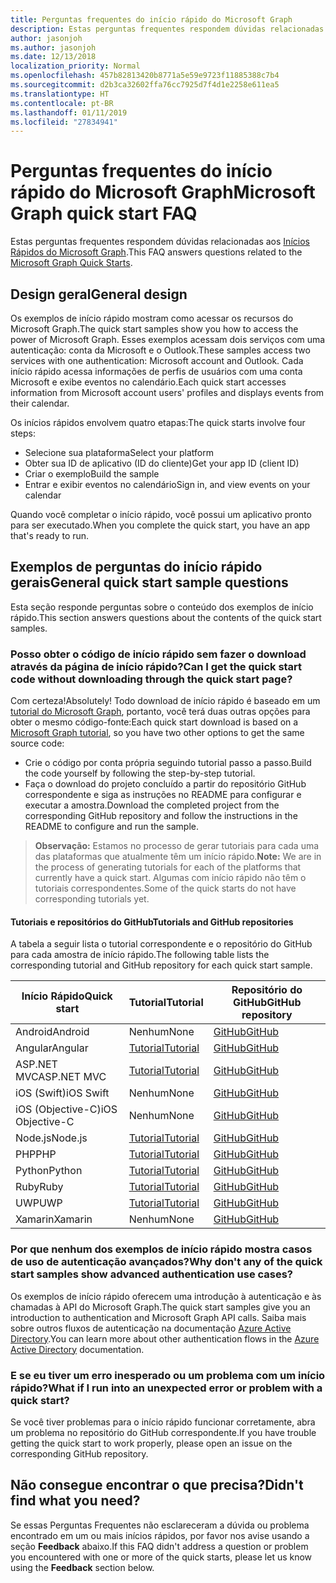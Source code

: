 ```yaml
---
title: Perguntas frequentes do início rápido do Microsoft Graph
description: Estas perguntas frequentes respondem dúvidas relacionadas aos Inícios Rápidos do Microsoft Graph.
author: jasonjoh
ms.author: jasonjoh
ms.date: 12/13/2018
localization_priority: Normal
ms.openlocfilehash: 457b82813420b8771a5e59e9723f11885388c7b4
ms.sourcegitcommit: d2b3ca32602ffa76cc7925d7f4d1e2258e611ea5
ms.translationtype: HT
ms.contentlocale: pt-BR
ms.lasthandoff: 01/11/2019
ms.locfileid: "27834941"
---
```

# <a name="microsoft-graph-quick-start-faq"></a><span data-ttu-id="c0c17-103">Perguntas frequentes do início rápido do Microsoft Graph</span><span class="sxs-lookup"><span data-stu-id="c0c17-103">Microsoft Graph quick start FAQ</span></span>

<span data-ttu-id="c0c17-104">Estas perguntas frequentes respondem dúvidas relacionadas aos [Inícios Rápidos do Microsoft Graph](https://developer.microsoft.com/graph/quick-start).</span><span class="sxs-lookup"><span data-stu-id="c0c17-104">This FAQ answers questions related to the [Microsoft Graph Quick Starts](https://developer.microsoft.com/graph/quick-start).</span></span>

## <a name="general-design"></a><span data-ttu-id="c0c17-105">Design geral</span><span class="sxs-lookup"><span data-stu-id="c0c17-105">General design</span></span>

<span data-ttu-id="c0c17-106">Os exemplos de início rápido mostram como acessar os recursos do Microsoft Graph.</span><span class="sxs-lookup"><span data-stu-id="c0c17-106">The quick start samples show you how to access the power of Microsoft Graph.</span></span> <span data-ttu-id="c0c17-107">Esses exemplos acessam dois serviços com uma autenticação: conta da Microsoft e o Outlook.</span><span class="sxs-lookup"><span data-stu-id="c0c17-107">These samples access two services with one authentication: Microsoft account and Outlook.</span></span> <span data-ttu-id="c0c17-108">Cada início rápido acessa informações de perfis de usuários com uma conta Microsoft e exibe eventos no calendário.</span><span class="sxs-lookup"><span data-stu-id="c0c17-108">Each quick start accesses information from Microsoft account users' profiles and displays events from their calendar.</span></span>

<span data-ttu-id="c0c17-109">Os inícios rápidos envolvem quatro etapas:</span><span class="sxs-lookup"><span data-stu-id="c0c17-109">The quick starts involve four steps:</span></span>

- <span data-ttu-id="c0c17-110">Selecione sua plataforma</span><span class="sxs-lookup"><span data-stu-id="c0c17-110">Select your platform</span></span>
- <span data-ttu-id="c0c17-111">Obter sua ID de aplicativo (ID do cliente)</span><span class="sxs-lookup"><span data-stu-id="c0c17-111">Get your app ID (client ID)</span></span>
- <span data-ttu-id="c0c17-112">Criar o exemplo</span><span class="sxs-lookup"><span data-stu-id="c0c17-112">Build the sample</span></span>
- <span data-ttu-id="c0c17-113">Entrar e exibir eventos no calendário</span><span class="sxs-lookup"><span data-stu-id="c0c17-113">Sign in, and view events on your calendar</span></span>

<span data-ttu-id="c0c17-114">Quando você completar o início rápido, você possui um aplicativo pronto para ser executado.</span><span class="sxs-lookup"><span data-stu-id="c0c17-114">When you complete the quick start, you have an app that's ready to run.</span></span>

## <a name="general-quick-start-sample-questions"></a><span data-ttu-id="c0c17-115">Exemplos de perguntas do início rápido gerais</span><span class="sxs-lookup"><span data-stu-id="c0c17-115">General quick start sample questions</span></span>

<!-- markdownlint-disable MD026 -->

<span data-ttu-id="c0c17-116">Esta seção responde perguntas sobre o conteúdo dos exemplos de início rápido.</span><span class="sxs-lookup"><span data-stu-id="c0c17-116">This section answers questions about the contents of the quick start samples.</span></span>

### <a name="can-i-get-the-quick-start-code-without-downloading-through-the-quick-start-page"></a><span data-ttu-id="c0c17-117">Posso obter o código de início rápido sem fazer o download através da página de início rápido?</span><span class="sxs-lookup"><span data-stu-id="c0c17-117">Can I get the quick start code without downloading through the quick start page?</span></span>

<span data-ttu-id="c0c17-118">Com certeza!</span><span class="sxs-lookup"><span data-stu-id="c0c17-118">Absolutely!</span></span> <span data-ttu-id="c0c17-119">Todo download de início rápido é baseado em um [tutorial do Microsoft Graph](tutorials.md), portanto, você terá duas outras opções para obter o mesmo código-fonte:</span><span class="sxs-lookup"><span data-stu-id="c0c17-119">Each quick start download is based on a [Microsoft Graph tutorial](tutorials.md), so you have two other options to get the same source code:</span></span>

- <span data-ttu-id="c0c17-120">Crie o código por conta própria seguindo tutorial passo a passo.</span><span class="sxs-lookup"><span data-stu-id="c0c17-120">Build the code yourself by following the step-by-step tutorial.</span></span>
- <span data-ttu-id="c0c17-121">Faça o download do projeto concluído a partir do repositório GitHub correspondente e siga as instruções no README para configurar e executar a amostra.</span><span class="sxs-lookup"><span data-stu-id="c0c17-121">Download the completed project from the corresponding GitHub repository and follow the instructions in the README to configure and run the sample.</span></span>

> <span data-ttu-id="c0c17-122">**Observação:** Estamos no processo de gerar tutoriais para cada uma das plataformas que atualmente têm um início rápido.</span><span class="sxs-lookup"><span data-stu-id="c0c17-122">**Note:** We are in the process of generating tutorials for each of the platforms that currently have a quick start.</span></span> <span data-ttu-id="c0c17-123">Algumas com início rápido não têm o tutoriais correspondentes.</span><span class="sxs-lookup"><span data-stu-id="c0c17-123">Some of the quick starts do not have corresponding tutorials yet.</span></span>

#### <a name="tutorials-and-github-repositories"></a><span data-ttu-id="c0c17-124">Tutoriais e repositórios do GitHub</span><span class="sxs-lookup"><span data-stu-id="c0c17-124">Tutorials and GitHub repositories</span></span>

<span data-ttu-id="c0c17-125">A tabela a seguir lista o tutorial correspondente e o repositório do GitHub para cada amostra de início rápido.</span><span class="sxs-lookup"><span data-stu-id="c0c17-125">The following table lists the corresponding tutorial and GitHub repository for each quick start sample.</span></span>

| <span data-ttu-id="c0c17-126">Início Rápido</span><span class="sxs-lookup"><span data-stu-id="c0c17-126">Quick start</span></span> | <span data-ttu-id="c0c17-127">Tutorial</span><span class="sxs-lookup"><span data-stu-id="c0c17-127">Tutorial</span></span> | <span data-ttu-id="c0c17-128">Repositório do GitHub</span><span class="sxs-lookup"><span data-stu-id="c0c17-128">GitHub repository</span></span> |
|-------------|----------|-------------------|
| <span data-ttu-id="c0c17-129">Android</span><span class="sxs-lookup"><span data-stu-id="c0c17-129">Android</span></span> | <span data-ttu-id="c0c17-130">Nenhum</span><span class="sxs-lookup"><span data-stu-id="c0c17-130">None</span></span> | [<span data-ttu-id="c0c17-131">GitHub</span><span class="sxs-lookup"><span data-stu-id="c0c17-131">GitHub</span></span>](https://github.com/microsoftgraph/android-java-connect-sample) |
| <span data-ttu-id="c0c17-132">Angular</span><span class="sxs-lookup"><span data-stu-id="c0c17-132">Angular</span></span> | [<span data-ttu-id="c0c17-133">Tutorial</span><span class="sxs-lookup"><span data-stu-id="c0c17-133">Tutorial</span></span>](/graph/tutorials/angular) | [<span data-ttu-id="c0c17-134">GitHub</span><span class="sxs-lookup"><span data-stu-id="c0c17-134">GitHub</span></span>](https://github.com/microsoftgraph/msgraph-training-angularspa) |
| <span data-ttu-id="c0c17-135">ASP.NET MVC</span><span class="sxs-lookup"><span data-stu-id="c0c17-135">ASP.NET MVC</span></span> | [<span data-ttu-id="c0c17-136">Tutorial</span><span class="sxs-lookup"><span data-stu-id="c0c17-136">Tutorial</span></span>](/graph/tutorials/aspnet) | [<span data-ttu-id="c0c17-137">GitHub</span><span class="sxs-lookup"><span data-stu-id="c0c17-137">GitHub</span></span>](https://github.com/microsoftgraph/msgraph-training-aspnetmvcapp) |
| <span data-ttu-id="c0c17-138">iOS (Swift)</span><span class="sxs-lookup"><span data-stu-id="c0c17-138">iOS Swift</span></span> | <span data-ttu-id="c0c17-139">Nenhum</span><span class="sxs-lookup"><span data-stu-id="c0c17-139">None</span></span> | [<span data-ttu-id="c0c17-140">GitHub</span><span class="sxs-lookup"><span data-stu-id="c0c17-140">GitHub</span></span>](https://github.com/microsoftgraph/ios-swift-connect-sample) |
| <span data-ttu-id="c0c17-141">iOS (Objective-C)</span><span class="sxs-lookup"><span data-stu-id="c0c17-141">iOS Objective-C</span></span> | <span data-ttu-id="c0c17-142">Nenhum</span><span class="sxs-lookup"><span data-stu-id="c0c17-142">None</span></span> | [<span data-ttu-id="c0c17-143">GitHub</span><span class="sxs-lookup"><span data-stu-id="c0c17-143">GitHub</span></span>](https://github.com/microsoftgraph/ios-objectivec-connect-rest-sample) |
| <span data-ttu-id="c0c17-144">Node.js</span><span class="sxs-lookup"><span data-stu-id="c0c17-144">Node.js</span></span> | [<span data-ttu-id="c0c17-145">Tutorial</span><span class="sxs-lookup"><span data-stu-id="c0c17-145">Tutorial</span></span>](/graph/tutorials/node) | [<span data-ttu-id="c0c17-146">GitHub</span><span class="sxs-lookup"><span data-stu-id="c0c17-146">GitHub</span></span>](https://github.com/microsoftgraph/msgraph-training-nodeexpressapp) |
| <span data-ttu-id="c0c17-147">PHP</span><span class="sxs-lookup"><span data-stu-id="c0c17-147">PHP</span></span> | [<span data-ttu-id="c0c17-148">Tutorial</span><span class="sxs-lookup"><span data-stu-id="c0c17-148">Tutorial</span></span>](/graph/tutorials/php) | [<span data-ttu-id="c0c17-149">GitHub</span><span class="sxs-lookup"><span data-stu-id="c0c17-149">GitHub</span></span>](https://github.com/microsoftgraph/msgraph-training-phpapp) |
| <span data-ttu-id="c0c17-150">Python</span><span class="sxs-lookup"><span data-stu-id="c0c17-150">Python</span></span> | [<span data-ttu-id="c0c17-151">Tutorial</span><span class="sxs-lookup"><span data-stu-id="c0c17-151">Tutorial</span></span>](/graph/tutorials/python) | [<span data-ttu-id="c0c17-152">GitHub</span><span class="sxs-lookup"><span data-stu-id="c0c17-152">GitHub</span></span>](https://github.com/microsoftgraph/msgraph-training-pythondjangoapp) |
| <span data-ttu-id="c0c17-153">Ruby</span><span class="sxs-lookup"><span data-stu-id="c0c17-153">Ruby</span></span> | [<span data-ttu-id="c0c17-154">Tutorial</span><span class="sxs-lookup"><span data-stu-id="c0c17-154">Tutorial</span></span>](/graph/tutorials/ruby) | [<span data-ttu-id="c0c17-155">GitHub</span><span class="sxs-lookup"><span data-stu-id="c0c17-155">GitHub</span></span>](https://github.com/microsoftgraph/msgraph-training-rubyrailsapp) |
| <span data-ttu-id="c0c17-156">UWP</span><span class="sxs-lookup"><span data-stu-id="c0c17-156">UWP</span></span> | [<span data-ttu-id="c0c17-157">Tutorial</span><span class="sxs-lookup"><span data-stu-id="c0c17-157">Tutorial</span></span>](/graph/tutorials/uwp) | [<span data-ttu-id="c0c17-158">GitHub</span><span class="sxs-lookup"><span data-stu-id="c0c17-158">GitHub</span></span>](https://github.com/microsoftgraph/msgraph-training-uwp) |
| <span data-ttu-id="c0c17-159">Xamarin</span><span class="sxs-lookup"><span data-stu-id="c0c17-159">Xamarin</span></span> | <span data-ttu-id="c0c17-160">Nenhum</span><span class="sxs-lookup"><span data-stu-id="c0c17-160">None</span></span> | [<span data-ttu-id="c0c17-161">GitHub</span><span class="sxs-lookup"><span data-stu-id="c0c17-161">GitHub</span></span>](https://github.com/microsoftgraph/xamarin-csharp-connect-sample) |

### <a name="why-dont-any-of-the-quick-start-samples-show-advanced-authentication-use-cases"></a><span data-ttu-id="c0c17-162">Por que nenhum dos exemplos de início rápido mostra casos de uso de autenticação avançados?</span><span class="sxs-lookup"><span data-stu-id="c0c17-162">Why don't any of the quick start samples show advanced authentication use cases?</span></span>

<span data-ttu-id="c0c17-163">Os exemplos de início rápido oferecem uma introdução à autenticação e às chamadas à API do Microsoft Graph.</span><span class="sxs-lookup"><span data-stu-id="c0c17-163">The quick start samples give you an introduction to authentication and Microsoft Graph API calls.</span></span> <span data-ttu-id="c0c17-164">Saiba mais sobre outros fluxos de autenticação na documentação [Azure Active Directory](https://docs.microsoft.com/azure/active-directory/develop/authentication-scenarios).</span><span class="sxs-lookup"><span data-stu-id="c0c17-164">You can learn more about other authentication flows in the [Azure Active Directory](https://docs.microsoft.com/azure/active-directory/develop/authentication-scenarios) documentation.</span></span>

### <a name="what-if-i-run-into-an-unexpected-error-or-problem-with-a-quick-start"></a><span data-ttu-id="c0c17-165">E se eu tiver um erro inesperado ou um problema com um início rápido?</span><span class="sxs-lookup"><span data-stu-id="c0c17-165">What if I run into an unexpected error or problem with a quick start?</span></span>

<span data-ttu-id="c0c17-166">Se você tiver problemas para o início rápido funcionar corretamente, abra um problema no repositório do GitHub correspondente.</span><span class="sxs-lookup"><span data-stu-id="c0c17-166">If you have trouble getting the quick start to work properly, please open an issue on the corresponding GitHub repository.</span></span>

## <a name="didnt-find-what-you-need"></a><span data-ttu-id="c0c17-167">Não consegue encontrar o que precisa?</span><span class="sxs-lookup"><span data-stu-id="c0c17-167">Didn't find what you need?</span></span>

<span data-ttu-id="c0c17-168">Se essas Perguntas Frequentes não esclareceram a dúvida ou problema encontrado em um ou mais inícios rápidos, por favor nos avise usando a seção **Feedback** abaixo.</span><span class="sxs-lookup"><span data-stu-id="c0c17-168">If this FAQ didn't address a question or problem you encountered with one or more of the quick starts, please let us know using the **Feedback** section below.</span></span>
